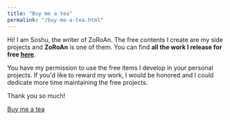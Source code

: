 ```yaml
---
title: "Buy me a tea"
permalink: "/buy-me-a-tea.html"
---
```


Hi! I am Soshu, the writer of ZoRoAn. The free contents I create are my side projects and **ZoRoAn** is one of them. You can find **all the work I release for free [here](https://hangyao.github.io/ZoRoAn)**.

You have my permission to use the free items I develop in your personal projects. If you'd like to reward my work, I would be honored and I could dedicate more time maintaining the free projects.

Thank you so much!

<a class="btn btn-danger" href="https://www.paypal.com/cgi-bin/webscr?cmd=_donations&business=2LLPUSZSA3NGA&currency_code=USD&amount=5&source=url">Buy me a tea</a>
